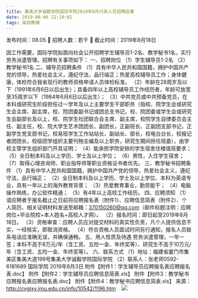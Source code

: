 ```yaml
---
title: 集美大学诚毅学院国际学院2019年8月行政人员招聘启事
date: 2019-08-06 22:10:02
tags: 高校教辅
---
```

发布时间：08.05   🌟   招聘人数：若干   🌈   截止时间：2019年8月18日
<!-- more -->
因工作需要，国际学院拟面向社会公开招聘学生辅导员1-2名、教学秘书1名，实行劳务派遣管理。招聘有关事项如下：
一、招聘岗位
（1）学生辅导员1-2名
（2）教学秘书1名
二、辅导员招聘条件
（1）具有中华人民共和国国籍，拥护中国共产党的领导，热爱社会主义，遵纪守法，品行端正；热爱高校辅导员工作；身体健康，体检符合我省现行的教师资格申请人员体检标准。
（2）年龄在28周岁及以下（1991年6月6日以后出生）；具备四年以上高校辅导员工作经历者，年龄可放宽至35周岁以下（1984年6月6日以后出生）；
（3）中共党员或中共预备党员，在本科或研究生阶段担任过一学年及以上主要学生干部职务（指校、院学生会或研究生会主席、副主席，校、院团委副书记或团总支书记，校、院团委或学生会或研究生会副部长及以上，校、院学生社团联合会主席、副主席，校院学生自律委员会主任、副主任，校、院大学生艺术团团长、副团长，正副班长、正副团支部书记，正副学生党支部书记，校易班学生工作站站长、副站长、部长，校电台台长，校报记者团团长，校级团学组织主要刊物主编及以上职务，研究生期间担任班委），由学校主管学生组织部门开具证明；
（4）能承担学院安排的学生宿舍住楼值班要求；
（5）全日制本科及以上学历、学士及以上学位；
（6）男性，入住学生宿舍；
（7）取得心理咨询师、职业指导师等职业资格证书者优先。
三、教学秘书招聘条件
（1）具有中华人民共和国国籍，拥护中国共产党的领导，热爱社会主义，遵纪守法，品行端正；
（2）全日制本科及以上学历、学士及以上学位、本科为英语专业，具有一年以上的海外教育背景；
（3）热爱教育事业，勤劳能干；
（4）电脑操作熟练，办公软件精通；
（5）有4年以上高校工作经历。
四、应聘须知
（1）请应聘者于报名截止之日前将应聘报名表（附件1）、应聘信息简表（附件2）、个人简历、相关证明材料发送至邮箱：370150260@qq.com（邮件标题注明：应聘岗位+毕业院校+本人姓名+高校人才网）。
（2）报名时间：即日起至2019年8月18日。
（3）资格审查：应聘人员应对提交材料的真实性负责，凡个人提供信息不实，一经核实，即取消资格。
（4）符合资格人员面试时间另行通知，报名人员联系电话应准确无误，并确保通畅。
五、用人性质及待遇
劳务派遣管理，一年一签；本科不高于8万元/年（含工资、五险一金、年终奖等）、研究生不高于10万元/年（含工资、五险一金、年终奖等）。
六、联系方式
（1）地址：福建省厦门市集美区集美大道199号集美大学诚毅学院国际学院
（2）联系人：张老师0592-6181689
国际学院
2019年8月3日
附件【附件1：学生辅导员应聘报名表应聘报名表.doc】
附件【附件2：学生辅导员应聘信息简表.xls】
附件【附件3：教学秘书应聘报名表应聘报名表.doc】
附件【附件4：教学秘书应聘信息简表.xls】
来源：
http://cygjxy.jmu.edu.cn/info/10542/1196.htm
 
 ![](https://cdn.weiweiblog.cn/20181015134814.png)